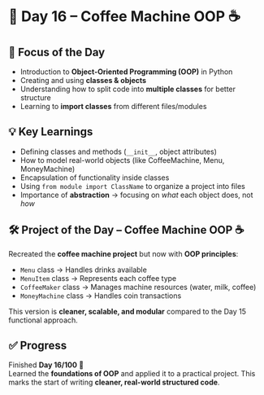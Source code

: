 # 🚀 Day 16 – Coffee Machine OOP ☕  

## 📌 Focus of the Day  
- Introduction to **Object-Oriented Programming (OOP)** in Python  
- Creating and using **classes & objects**  
- Understanding how to split code into **multiple classes** for better structure  
- Learning to **import classes** from different files/modules  

## 💡 Key Learnings  
- Defining classes and methods (`__init__`, object attributes)  
- How to model real-world objects (like CoffeeMachine, Menu, MoneyMachine)  
- Encapsulation of functionality inside classes  
- Using `from module import ClassName` to organize a project into files  
- Importance of **abstraction** → focusing on *what* each object does, not *how*  

## 🛠 Project of the Day – Coffee Machine OOP ☕  
Recreated the **coffee machine project** but now with **OOP principles**:  
- `Menu` class → Handles drinks available  
- `MenuItem` class → Represents each coffee type  
- `CoffeeMaker` class → Manages machine resources (water, milk, coffee)  
- `MoneyMachine` class → Handles coin transactions  

This version is **cleaner, scalable, and modular** compared to the Day 15 functional approach.  

## ✅ Progress  
Finished **Day 16/100** 🎉  
Learned the **foundations of OOP** and applied it to a practical project. This marks the start of writing **cleaner, real-world structured code**.  
